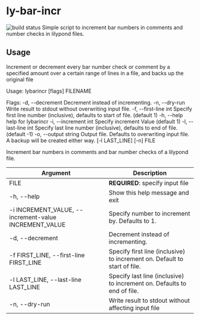# ly-bar-incr

![build status](https://travis-ci.org/rickh94/lybarincr.svg?branch=master)
Simple script to increment bar numbers in comments and number checks in lilypond files.

## Usage
Increment or decrement every bar number check or comment by
a specified amount over a certain range of lines in a file, and backs
up the original file

Usage:
  lybarincr [flags] FILENAME

Flags:
  -d, --decrement        Decrement instead of incrementing.
  -n, --dry-run          Write result to stdout without overwriting input file.
  -f, --first-line int   Specify first line number (inclusive), defaults to start of file. (default 1)
  -h, --help             help for lybarincr
  -i, --increment int    Specify increment Value (default 1)
  -l, --last-line int    Specify last line number (inclusive), defaults to end of file. (default -1)
  -o, --output string    Output file. Defaults to overwriting input file. A backup will be created either way.
                   [-l LAST_LINE] [-n]
                   FILE

Increment bar numbers in comments and bar number checks of a lilypond file.

| Argument | Description |
|----------|-------------|
| FILE     | __REQUIRED__:  specify input file |
|-h, --help | Show this help message and exit |
|-i INCREMENT_VALUE, --increment-value INCREMENT_VALUE| Specify number to increment by. Defaults to 1.|
|-d, --decrement | Decrement instead of incrementing. |
|-f FIRST_LINE, --first-line FIRST_LINE | Specify first line (inclusive) to increment on. Default to start of file.|
|-l LAST_LINE, --last-line LAST_LINE | Specify last line (inclusive) to increment on. Defaults to end of file.|
|-n, --dry-run | Write result to stdout without affecting input file |
